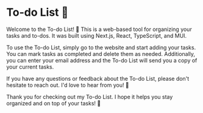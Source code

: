 # To-do List 📝

Welcome to the To-do List! 🎉 This is a web-based tool for organizing your tasks and to-dos. It was built using Next.js, React, TypeScript, and MUI.

To use the To-do List, simply go to the website and start adding your tasks. You can mark tasks as completed and delete them as needed. Additionally, you can enter your email address and the To-do List will send you a copy of your current tasks.

If you have any questions or feedback about the To-do List, please don't hesitate to reach out. I'd love to hear from you! 💬

Thank you for checking out my To-do List. I hope it helps you stay organized and on top of your tasks! 🙏
